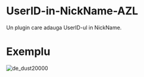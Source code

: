 # UserID-in-NickName-AZL
Un plugin care adauga UserID-ul in NickName.

# Exemplu
![de_dust20000](https://github.com/AZzeLx/UserID-in-NickName-AZL/assets/69967985/eca2429a-aefa-44c1-903f-d757d21892c5)

